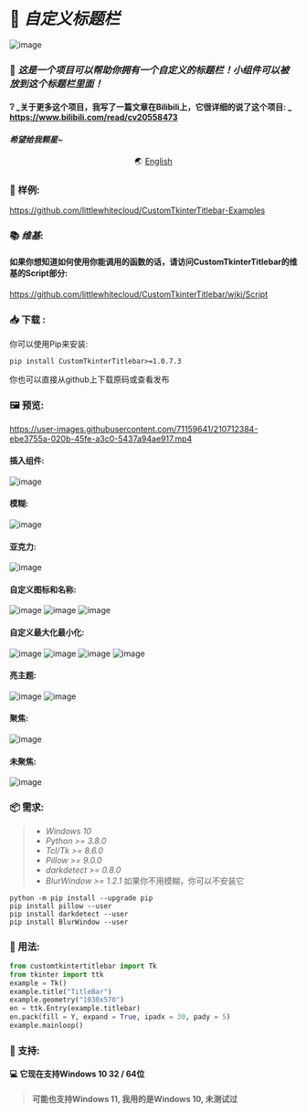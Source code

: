 # 📜 _自定义标题栏_
![image](https://user-images.githubusercontent.com/71159641/208231899-c25fa950-57f7-4a90-8095-cceadbf6d371.png)
### 📃 *这是一个项目可以帮助你拥有一个自定义的标题栏！小组件可以被放到这个标题栏里面！*
#### ❔ _关于更多这个项目，我写了一篇文章在Bilibili上，它很详细的说了这个项目:  _ https://www.bilibili.com/read/cv20558473
#### *希望给我颗星~*

<p align="center">
  🌏
  <a href="README_en.md">English</a>
</p>


### 🎰 样例:
https://github.com/littlewhitecloud/CustomTkinterTitlebar-Examples

### 📚 _*维基*_:
#### 如果你想知道如何使用你能调用的函数的话，请访问CustomTkinterTitlebar的维基的Script部分: 
https://github.com/littlewhitecloud/CustomTkinterTitlebar/wiki/Script

### 📥 下载 :
你可以使用Pip来安装:
```batch
pip install CustomTkinterTitlebar>=1.0.7.3
```
你也可以直接从github上下载原码或查看发布

### 🖼 预览: 
https://user-images.githubusercontent.com/71159641/210712384-ebe3755a-020b-45fe-a3c0-5437a94ae917.mp4
#### 插入组件:
![image](https://user-images.githubusercontent.com/71159641/208231899-c25fa950-57f7-4a90-8095-cceadbf6d371.png)
#### 模糊:
![image](https://user-images.githubusercontent.com/71159641/215318923-521c5efd-856b-42eb-aab8-02bc5ad4727e.png)
#### 亚克力:
![image](https://user-images.githubusercontent.com/71159641/215318920-a5bce119-c343-40fd-b068-9ecbe444a60f.png)
#### 自定义图标和名称:
![image](https://user-images.githubusercontent.com/71159641/209605935-e82470ce-e0d2-4244-9299-dbcf666c7e6b.png)
![image](https://user-images.githubusercontent.com/71159641/209605940-c9c58cd9-6ff3-4455-9f7f-229611a67cda.png)
![image](https://user-images.githubusercontent.com/71159641/209605941-d38732dd-1917-42e0-985a-eba98e21494b.png)
#### 自定义最大化最小化:
![image](https://user-images.githubusercontent.com/71159641/209454983-ba0baa31-9c07-45be-8dff-47da76bf1dbf.png)
![image](https://user-images.githubusercontent.com/71159641/209454984-e3698f89-9d0d-4be1-8af3-1ca78c1068dc.png)
![image](https://user-images.githubusercontent.com/71159641/209454985-7d725083-dbcb-4856-88e4-200a34111938.png)
![image](https://user-images.githubusercontent.com/71159641/209455001-f48c076a-cac0-4310-975e-0fb64855f4cd.png)
#### 亮主题:
![image](https://user-images.githubusercontent.com/71159641/210283863-53f46392-fe74-4d4f-8939-4b42f6e96c0b.png)
![image](https://user-images.githubusercontent.com/71159641/210284157-a01117b5-2aae-44cf-89ce-be3ed027607f.png)
#### 聚焦:
![image](https://user-images.githubusercontent.com/71159641/215319002-1b6d2af9-2895-4fe2-800e-637761f08ff5.png)
#### 未聚焦:
![image](https://user-images.githubusercontent.com/71159641/215319000-31c6081d-3ab5-4ca8-9433-a8033a152aae.png)

### 📦 需求:
> - _Windows 10_
> - _Python >= 3.8.0_
> - _Tcl/Tk >= 8.6.0_
> - _Pillow >= 9.0.0_
> - _darkdetect >= 0.8.0_
> - _BlurWindow >= 1.2.1_ 如果你不用模糊，你可以不安装它
```
python -m pip install --upgrade pip
pip install pillow --user
pip install darkdetect --user
pip install BlurWindow --user 
```

### 📖 用法:
```python
from customtkintertitlebar import Tk
from tkinter import ttk
example = Tk()
example.title("TitleBar")
example.geometry("1030x570")
en = ttk.Entry(example.titlebar)
en.pack(fill = Y, expand = True, ipadx = 30, pady = 5)
example.mainloop()
```

### 💾 支持:
#### 💻 它现在支持Windows 10 32 / 64位
> **可能也支持Windows 11, 我用的是Windows 10, 未测试过**

